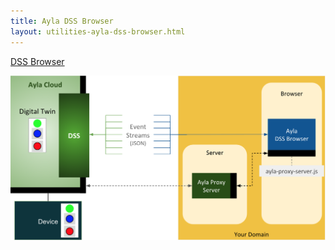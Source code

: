 ```yaml
---
title: Ayla DSS Browser
layout: utilities-ayla-dss-browser.html
---
```


<a class="btn btn-dark" href="https://docs.aylanetworks.com/utilities/ayla-dss-browser/source/client.html" role="button" target="_blank">DSS Browser</a>

<div class="row hspace">
<div class="col-lg-8 col-md-10 col-sm-12">
<img class="img-fluid" src="ayla-dss-browser.png">
</div>
</div>
